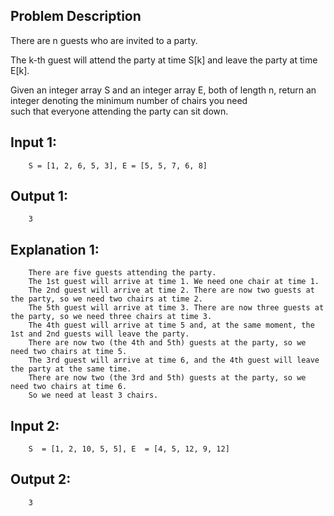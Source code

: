 ## Problem Description

There are n guests who are invited to a party. 

The k-th guest will attend the party at time S[k] and leave the party at time E[k].

Given an integer array S and an integer array E, both of length n, return an integer denoting the minimum number of chairs you need<br/> 
such that everyone attending the party can sit down.


## Input 1:
		S = [1, 2, 6, 5, 3], E = [5, 5, 7, 6, 8]
## Output 1:
		3
## Explanation 1:
		There are five guests attending the party. 
		The 1st guest will arrive at time 1. We need one chair at time 1.
		The 2nd guest will arrive at time 2. There are now two guests at the party, so we need two chairs at time 2.
		The 5th guest will arrive at time 3. There are now three guests at the party, so we need three chairs at time 3.
		The 4th guest will arrive at time 5 and, at the same moment, the 1st and 2nd guests will leave the party.
		There are now two (the 4th and 5th) guests at the party, so we need two chairs at time 5.
		The 3rd guest will arrive at time 6, and the 4th guest will leave the party at the same time.
		There are now two (the 3rd and 5th) guests at the party, so we need two chairs at time 6. 
		So we need at least 3 chairs.
		
## Input 2:
		S  = [1, 2, 10, 5, 5], E  = [4, 5, 12, 9, 12]
## Output 2:
		3
